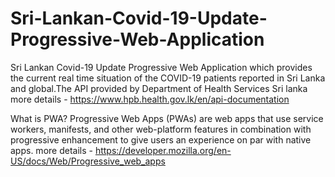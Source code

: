 # Sri-Lankan-Covid-19-Update-Progressive-Web-Application
Sri Lankan Covid-19 Update Progressive Web Application which provides the current real time situation of the COVID-19 patients reported in Sri Lanka and global.The API provided by Department of Health Services Sri lanka more details - https://www.hpb.health.gov.lk/en/api-documentation

What is PWA?
Progressive Web Apps (PWAs) are web apps that use service workers, manifests, and other web-platform features in combination with progressive enhancement to give users an experience on par with native apps. more details - https://developer.mozilla.org/en-US/docs/Web/Progressive_web_apps
